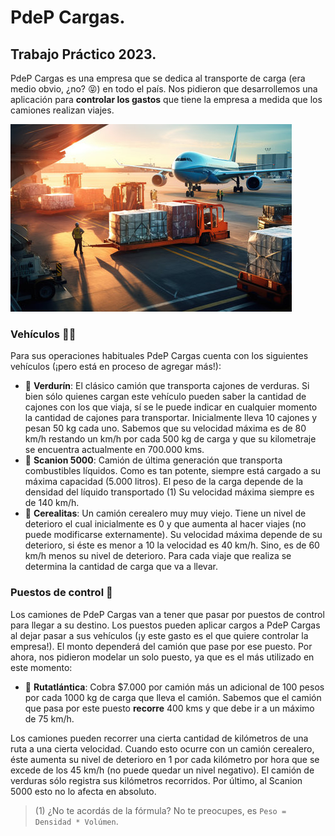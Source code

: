 # PdeP Cargas.
## Trabajo Práctico 2023.

PdeP Cargas es una empresa que se dedica al transporte de carga (era medio obvio, ¿no? 😝) en todo el país. Nos pidieron que desarrollemos una aplicación para **controlar los gastos** que tiene la empresa a medida que los camiones realizan viajes.

![](PdePCargas.jpg)

### Vehículos 🚛🚚
Para sus operaciones habituales PdeP Cargas cuenta con los siguientes vehículos (¡pero está en proceso de agregar más!):

- 🥬 **Verdurín**: El clásico camión que transporta cajones de verduras. Si bien sólo quienes cargan este vehículo pueden saber la cantidad de cajones con los que viaja, sí se le puede indicar en cualquier momento la cantidad de cajones para transportar. Inicialmente lleva 10 cajones y pesan 50 kg cada uno. Sabemos que su velocidad máxima es de 80 km/h restando un km/h por cada 500 kg de carga y que su kilometraje se encuentra actualmente en 700.000 kms.
- 🚀 **Scanion 5000**: Camión de última generación que transporta combustibles líquidos. Como es tan potente, siempre está cargado a su máxima capacidad (5.000 litros). El peso de la carga depende de la densidad del líquido transportado (1) Su velocidad máxima siempre es de 140 km/h.
- 🌽 **Cerealitas**: Un camión cerealero muy muy viejo. Tiene un nivel de deterioro el cual inicialmente es 0 y que aumenta al hacer viajes (no puede modificarse externamente). Su velocidad máxima depende de su deterioro, si éste es menor a 10 la velocidad es 40 km/h. Sino, es de 60 km/h menos su nivel de deterioro. Para cada viaje que realiza se determina la cantidad de carga que va a llevar.

### Puestos de control 🚦
Los camiones de PdeP Cargas van a tener que pasar por puestos de control para llegar a su destino. Los puestos pueden aplicar cargos a PdeP Cargas al dejar pasar a sus vehículos (¡y este gasto es el que quiere controlar la empresa!). El monto dependerá del camión que pase por ese puesto.
Por ahora, nos pidieron modelar un solo puesto, ya que es el más utilizado en este momento:

- 🚏 **Rutatlántica**: Cobra $7.000 por camión más un adicional de 100 pesos por cada 1000 kg de carga que lleva el camión. Sabemos que el camión que pasa por este puesto **recorre** 400 kms y que debe ir a un máximo de 75 km/h.

Los camiones pueden recorrer una cierta cantidad de kilómetros de una ruta a una cierta velocidad. Cuando esto ocurre con un camión cerealero, éste aumenta su nivel de deterioro en 1 por cada kilómetro por hora que se excede de los 45 km/h (no puede quedar un nivel negativo). El camión de verduras sólo registra sus kilómetros recorridos. Por último, al Scanion 5000 esto no lo afecta en absoluto.

> (1) ¿No te acordás de la fórmula? No te preocupes, es `Peso = Densidad * Volúmen`.